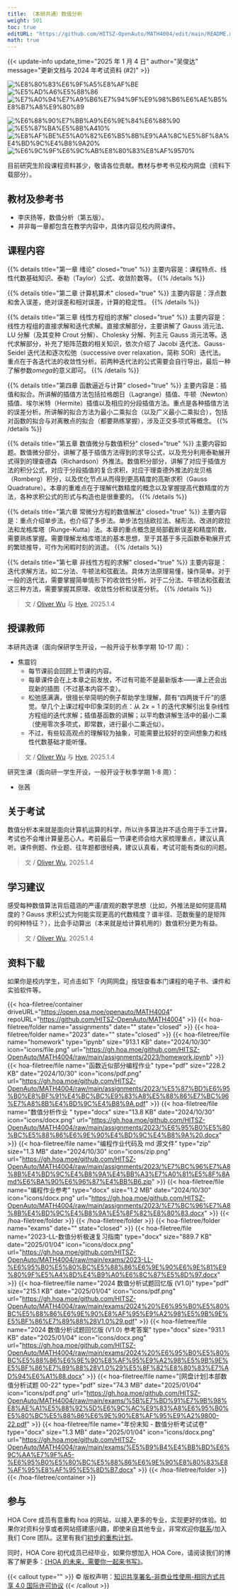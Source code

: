 ```yaml
---
title: （本研共通）数值分析
weight: 501
toc: true
editURL: "https://github.com/HITSZ-OpenAuto/MATH4004/edit/main/README.md"
math: true
---
```


{{< update-info update_time="2025 年 1 月 4 日" author="吴俊达" message="更新文档与 2024 年考试资料 (#2)" >}}


<div class="img-div hx-mt-4 hx-flex-row hx-justify-start hx-items-center">

![%E8%80%83%E6%9F%A5%E8%AF%BE](https://img.shields.io/badge/%E8%80%83%E6%9F%A5%E8%AF%BE-green)
![%E5%AD%A6%E5%88%86](https://img.shields.io/badge/%E5%AD%A6%E5%88%86-2-moccasin)
![%E7%A0%94%E7%A9%B6%E7%94%9F%E9%98%B6%E6%AE%B5%E8%B7%A8%E9%80%89](https://img.shields.io/badge/%E7%A0%94%E7%A9%B6%E7%94%9F%E9%98%B6%E6%AE%B5%E8%B7%A8%E9%80%89-lightskyblue)

![%E6%88%90%E7%BB%A9%E6%9E%84%E6%88%90](https://img.shields.io/badge/%E6%88%90%E7%BB%A9%E6%9E%84%E6%88%90-gold)
![%E5%87%BA%E5%8B%A410%](https://img.shields.io/badge/%E5%87%BA%E5%8B%A4-10%25-wheat)
![%E8%AF%BE%E5%A0%82%E6%B5%8B%E9%AA%8C%E5%8F%8A%E4%BD%9C%E4%B8%9A20%](https://img.shields.io/badge/%E8%AF%BE%E5%A0%82%E6%B5%8B%E9%AA%8C%E5%8F%8A%E4%BD%9C%E4%B8%9A-20%25-wheat)
![%E6%9C%9F%E6%9C%AB%E8%80%83%E8%AF%9570%](https://img.shields.io/badge/%E6%9C%9F%E6%9C%AB%E8%80%83%E8%AF%95-70%25-wheat)

</div>

目前研究生阶段课程资料甚少，敬请各位贡献。教材与参考书见校内网盘（资料下载部分）。

## 教材及参考书

- 李庆扬等，数值分析（第五版）。
- 并非每一章都包含在教学内容中，具体内容见校内网课件。

## 课程内容

{{% details title="第一章 绪论" closed="true" %}}
主要内容是：课程特点、线性代数基础知识、泰勒（Taylor）公式、收敛阶数等。
{{% /details %}}

{{% details title="第二章 计算机算术" closed="true" %}}
主要内容是：浮点数和舍入误差，绝对误差和相对误差，计算的稳定性。
{{% /details %}}

{{% details title="第三章 线性方程组的求解" closed="true" %}}
主要内容是：线性方程组的直接求解和迭代求解。直接求解部分，主要讲解了 Gauss 消元法、LU 分解（及其变种 Crout 分解）、Cholesky 分解、列主元 Gauss 消元法等。迭代求解部分，补充了矩阵范数的相关知识，依次介绍了 Jacobi 迭代法、Gauss-Seidel 迭代法和逐次松弛（successive over relaxation，简称 SOR）迭代法。重点在于各迭代法的收敛性分析。前两种迭代法的公式需要会自行导出，最后一种了解参数$omega$的意义即可。
{{% /details %}}

{{% details title="第四章 函数逼近与计算" closed="true" %}}
主要内容是：插值和拟合。所讲解的插值方法包括拉格朗日（Lagrange）插值、牛顿（Newton）插值、埃尔米特（Hermite）插值以及相应的分段插值方法。重点是各种插值方法的误差分析。所讲解的拟合方法为最小二乘拟合（以及广义最小二乘拟合），包括对函数的拟合与对离散点的拟合（都要熟练掌握），涉及正交多项式等概念。
{{% /details %}}

{{% details title="第五章 数值微分与数值积分" closed="true" %}}
主要内容如题。数值微分部分，讲解了基于插值方法得到的求导公式，以及充分利用泰勒展开式得到的理查德森（Richardson）外推法。数值积分部分，讲解了对应于插值方法的积分公式，对应于分段插值的复合求积，对应于理查德外推法的龙贝格（Romberg）积分，以及优化节点从而得到更高精度的高斯求积（Gauss Quadrature）。本章的重难点在于理解代数精度的概念以及掌握提高代数精度的方法，各种求积公式的形式与构造也是很重要的。
{{% /details %}}

{{% details title="第六章 常微分方程的数值解法" closed="true" %}}
主要内容是：重点介绍单步法，也介绍了多步法。单步法包括欧拉法、梯形法、改进的欧拉法和龙格库塔（Runge-Kutta）法。本章的重点概念是局部截断误差和精度阶数，需要熟练掌握。需要理解龙格库塔法的基本思想，至于其基于多元函数泰勒展开式的繁琐推导，可作为闲暇时刻的消遣。
{{% /details %}}

{{% details title="第七章 非线性方程的求解" closed="true" %}}
主要内容是：迭代求解方法，如二分法、牛顿法和弦截法。具体方法原理易懂，操作简单。对于一般的迭代法，需要掌握简单情形下的收敛性分析。对于二分法、牛顿法和弦截法这三种方法，需要掌握其原理、收敛性分析和误差分析。
{{% /details %}}

> 文 / [Oliver Wu](https://github.com/OliverWu515) 与 [Hye](https://github.com/Co-ding-Man), 2025.1.4

## 授课教师

本研共选课（面向保研学生开设，一般开设于秋季学期 10-17 周）：

- 焦震钧
  - 每节课前会回顾上节课的内容。
  - 每章课件会在上本章之前发放，不过有可能不是最新版本——课上还会出现新的插图（不过基本内容不变）。
  - 松弛感满满，很擅长举简明的例子帮助学生理解，颇有“四两拨千斤”的感觉。举几个上课过程中印象深刻的点：从 $2 x = 1$ 的迭代求解引出复杂线性方程组的迭代求解；插值基函数的讲解；以平均数讲解生活中的最小二乘（使用零次多项式，即常数，进行最小二乘近似）。
  - 不过，有些较高观点的理解较为抽象，可能需要比较好的空间想象力和线性代数基础才能听懂。

> 文 / [Oliver Wu](https://github.com/OliverWu515) 与 [Hye](https://github.com/Co-ding-Man), 2025.1.4 

研究生课（面向研一学生开设，一般开设于秋季学期 1-8 周）：

- 张茜

## 关于考试

数值分析本来就是面向计算机运算的科学，所以许多算法并不适合用于手工计算，考试也不会堆计算量恶心人。考前最后一节课老师会给大家梳理重点，建议认真听。课件例题、作业题、往年题都很经典，建议认真看，考试可能有类似的问题。

> 文 / [Oliver Wu](https://github.com/OliverWu515), 2025.1.4

## 学习建议

感受每种数值算法背后蕴涵的严谨/直观的数学思想（比如，外推法是如何提高精度的？Gauss 求积公式为何能实现更高的代数精度？谱半径、范数衡量的是矩阵的何种特征？），比会手动算出（本来就是给计算机用的）数值积分更为有益。

> 文 / [Oliver Wu](https://github.com/OliverWu515), 2025.1.4

## 资料下载

如果你是校内学生，可点击如下「内网网盘」按钮查看本门课程的电子书、课件和实验软件等。

{{< hoa-filetree/container driveURL="https://open.osa.moe/openauto/MATH4004" repoURL="https://github.com/HITSZ-OpenAuto/MATH4004" >}}
{{< hoa-filetree/folder name="assignments" date="" state="closed" >}}
{{< hoa-filetree/folder name="2023" date="" state="closed" >}}
{{< hoa-filetree/file name="homework" type="ipynb" size="913.1 KB" date="2024/10/30" icon="icons/file.png" url="https://gh.hoa.moe/github.com/HITSZ-OpenAuto/MATH4004/raw/main/assignments/2023/homework.ipynb" >}}
{{< hoa-filetree/file name="函数近似部分编程作业" type="pdf" size="228.2 KB" date="2024/10/30" icon="icons/pdf.png" url="https://gh.hoa.moe/github.com/HITSZ-OpenAuto/MATH4004/raw/main/assignments/2023/%E5%87%BD%E6%95%B0%E8%BF%91%E4%BC%BC%E9%83%A8%E5%88%86%E7%BC%96%E7%A8%8B%E4%BD%9C%E4%B8%9A.pdf" >}}
{{< hoa-filetree/file name="数值分析作业 " type="docx" size="13.8 KB" date="2024/10/30" icon="icons/docx.png" url="https://gh.hoa.moe/github.com/HITSZ-OpenAuto/MATH4004/raw/main/assignments/2023/%E6%95%B0%E5%80%BC%E5%88%86%E6%9E%90%E4%BD%9C%E4%B8%9A%20.docx" >}}
{{< hoa-filetree/file name="编程作业代码及 md 源文件" type="zip" size="1.3 MB" date="2024/10/30" icon="icons/zip.png" url="https://gh.hoa.moe/github.com/HITSZ-OpenAuto/MATH4004/raw/main/assignments/2023/%E7%BC%96%E7%A8%8B%E4%BD%9C%E4%B8%9A%E4%BB%A3%E7%A0%81%E5%8F%8Amd%E6%BA%90%E6%96%87%E4%BB%B6.zip" >}}
{{< hoa-filetree/file name="编程作业参考" type="docx" size="1.2 MB" date="2024/10/30" icon="icons/docx.png" url="https://gh.hoa.moe/github.com/HITSZ-OpenAuto/MATH4004/raw/main/assignments/2023/%E7%BC%96%E7%A8%8B%E4%BD%9C%E4%B8%9A%E5%8F%82%E8%80%83.docx" >}}
{{< /hoa-filetree/folder >}}
{{< /hoa-filetree/folder >}}
{{< hoa-filetree/folder name="exams" date="" state="closed" >}}
{{< hoa-filetree/file name="2023-LL-数值分析极速复习指南" type="docx" size="889.7 KB" date="2025/01/04" icon="icons/docx.png" url="https://gh.hoa.moe/github.com/HITSZ-OpenAuto/MATH4004/raw/main/exams/2023-LL-%E6%95%B0%E5%80%BC%E5%88%86%E6%9E%90%E6%9E%81%E9%80%9F%E5%A4%8D%E4%B9%A0%E6%8C%87%E5%8D%97.docx" >}}
{{< hoa-filetree/file name="2024 数值分析试题回忆版 (V1.0)" type="pdf" size="215.1 KB" date="2025/01/04" icon="icons/pdf.png" url="https://gh.hoa.moe/github.com/HITSZ-OpenAuto/MATH4004/raw/main/exams/2024%20%E6%95%B0%E5%80%BC%E5%88%86%E6%9E%90%E8%AF%95%E9%A2%98%E5%9B%9E%E5%BF%86%E7%89%88%28V1.0%29.pdf" >}}
{{< hoa-filetree/file name="2024 数值分析试题回忆版 (V1.0) 参考答案" type="docx" size="931.1 KB" date="2025/01/04" icon="icons/docx.png" url="https://gh.hoa.moe/github.com/HITSZ-OpenAuto/MATH4004/raw/main/exams/2024%20%E6%95%B0%E5%80%BC%E5%88%86%E6%9E%90%E8%AF%95%E9%A2%98%E5%9B%9E%E5%BF%86%E7%89%88%28V1.0%29%E5%8F%82%E8%80%83%E7%AD%94%E6%A1%88.docx" >}}
{{< hoa-filetree/file name="[网盘计划]本部数值分析试题 00-22" type="pdf" size="74.3 MB" date="2025/01/04" icon="icons/pdf.png" url="https://gh.hoa.moe/github.com/HITSZ-OpenAuto/MATH4004/raw/main/exams/%5B%E7%BD%91%E7%9B%98%E8%AE%A1%E5%88%92%5D%E6%9C%AC%E9%83%A8%E6%95%B0%E5%80%BC%E5%88%86%E6%9E%90%E8%AF%95%E9%A2%9800-22.pdf" >}}
{{< hoa-filetree/file name="年份未知 - 数值分析考试试卷" type="docx" size="1.3 MB" date="2025/01/04" icon="icons/docx.png" url="https://gh.hoa.moe/github.com/HITSZ-OpenAuto/MATH4004/raw/main/exams/%E5%B9%B4%E4%BB%BD%E6%9C%AA%E7%9F%A5-%E6%95%B0%E5%80%BC%E5%88%86%E6%9E%90%E8%80%83%E8%AF%95%E8%AF%95%E5%8D%B7.docx" >}}
{{< /hoa-filetree/folder >}}
{{< /hoa-filetree/container >}}

## 参与

HOA Core 成员有意重构 hoa 的网站，以接入更多的专业，实现更好的体验。如果你对资料分享或者网站搭建感兴趣，即使来自其他专业，非常欢迎你[联系](mailto:hi@hoa.moe)/加入我们 Core 团队。这里有我们[初步的重构计划](https://historical-mousepad-286.notion.site/HOA-1f71751ad5fe80978c70d9e32330d7e6)。

同时，HOA Core 初代成员已经毕业，如果你想加入 HOA Core，请阅读我们的博客了解更多：[《HOA 的未来，需要你一起来书写》](https://hoa.moe/news/future-of-hoa)。

{{< callout type="" >}}
  © 版权声明：[知识共享署名-非商业性使用-相同方式共享 4.0 国际许可协议](https://creativecommons.org/licenses/by-nc-sa/4.0/)
{{< /callout >}}

